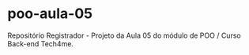 # poo-aula-05
Repositório Registrador - Projeto da Aula 05 do módulo de POO / Curso Back-end Tech4me.
